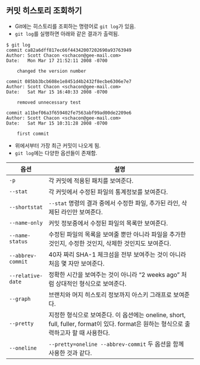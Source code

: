 ## 커밋 히스토리 조회하기
- Git에는 히스토리를 조회하는 명령어로 ```git log```가 있음.
- ```git log```를 실행하면 아래와 같은 결과가 출력됨.
```console
$ git log
commit ca82a6dff817ec66f44342007202690a93763949
Author: Scott Chacon <schacon@gee-mail.com>
Date:   Mon Mar 17 21:52:11 2008 -0700

    changed the version number

commit 085bb3bcb608e1e8451d4b2432f8ecbe6306e7e7
Author: Scott Chacon <schacon@gee-mail.com>
Date:   Sat Mar 15 16:40:33 2008 -0700

    removed unnecessary test

commit a11bef06a3f659402fe7563abf99ad00de2209e6
Author: Scott Chacon <schacon@gee-mail.com>
Date:   Sat Mar 15 10:31:28 2008 -0700

    first commit
```
- 위에서부터 가장 최근 커밋이 나오게 됨.
- ```git log```에는 다양한 옵션들이 존재함.

| 옵션                | 설명                                                                                               |
| ----------------- | ------------------------------------------------------------------------------------------------ |
| `-p`              | 각 커밋에 적용된 패치를 보여준다.                                                                              |
| `--stat`          | 각 커밋에서 수정된 파일의 통계정보를 보여준다.                                                                       |
| `--shortstat`     | `--stat` 명령의 결과 중에서 수정한 파일, 추가된 라인, 삭제된 라인만 보여준다.                                                |
| `--name-only`     | 커밋 정보중에서 수정된 파일의 목록만 보여준다.                                                                       |
| `--name-status`   | 수정된 파일의 목록을 보여줄 뿐만 아니라 파일을 추가한 것인지, 수정한 것인지, 삭제한 것인지도 보여준다.                                      |
| `--abbrev-commit` | 40자 짜리 SHA-1 체크섬을 전부 보여주는 것이 아니라 처음 몇 자만 보여준다.                                                   |
| `--relative-date` | 정확한 시간을 보여주는 것이 아니라 “2 weeks ago” 처럼 상대적인 형식으로 보여준다.                                             |
| `--graph`         | 브랜치와 머지 히스토리 정보까지 아스키 그래프로 보여준다.                                                                 |
| `--pretty`        | 지정한 형식으로 보여준다. 이 옵션에는 oneline, short, full, fuller, format이 있다. format은 원하는 형식으로 출력하고자 할 때 사용한다. |
| `--oneline`       | `--pretty=oneline --abbrev-commit` 두 옵션을 함께 사용한 것과 같다.                                           |
